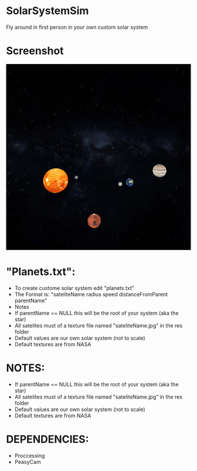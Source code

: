 # SolarSystemSim
Fly around in first person in your own custom solar system

# Screenshot

![Alt text](res/screenshot.PNG?raw=true "Optional Title")

# "Planets.txt":
 * To create custome solar system edit "planets.txt"
 * The Format is: "sateliteName radius speed distanceFromParent parentName"
 * Notes
  * If parentName == NULL this will be the root of your system (aka the star)
  * All satelites must of a texture file named "sateliteName.jpg" in the res folder
  * Default values are our own solar system (not to scale)
  * Default textures are from NASA
 
 # NOTES:
 
  * If parentName == NULL this will be the root of your system (aka the star)
 * All satelites must of a texture file named "sateliteName.jpg" in the res folder
  * Default values are our own solar system (not to scale)
 * Default textures are from NASA
  
# DEPENDENCIES:
  * Proccessing
  * PeasyCam

